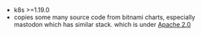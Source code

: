 - k8s >=1.19.0
- copies some many source code from bitnami charts, especially mastodon which has similar stack. which is under [Apache 2.0](https://github.com/bitnami/charts/blob/main/LICENSE.md)